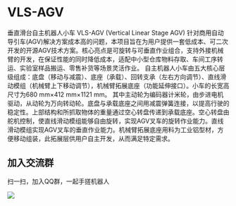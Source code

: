 # VLS-AGV
垂直滑台自主机器人小车 VLS-AGV (Vertical Linear Stage AGV)
针对商用自动导引车(AGV)解决方案成本高的问题，本项目旨在为用户提供一套低成本、可二次开发的开源AGV技术方案。核心亮点是可旋转与可垂直作业组合，支持外接机械臂的开发，在保证性能的同时降低成本，适配中小型仓库物料存取、车间工序转运、实验室样品搬运、零售补货等场景灵活作业。
自主机器人小车由五大核心层级组成：底盘（移动与减震）、底座（承载）、回转支承（左右方向调节）、直线滑动模组（机械臂上下移动调节），机械臂拓展底座（功能延伸接口）。小车的长宽高尺寸为680 mm×412 mm×1121 mm。
其中主动轮为编码器计米轮，由步进电机驱动，从动轮为万向转动轮。底盘与承载底座之间用减震弹簧连接，以提高行驶的稳定性。上部结构和所抓取物体的重量通过空心转盘传递到承载底座。空心转盘由舵机控制，使直线滑动模组能够自由旋转，实现AGV叉车的旋转作业能力。直线滑动模组实现AGV叉车的垂直作业能力。机械臂拓展底座用料为工业铝型材，方便移动组装，此拓展层供用户自主开发，从而满足特定需求。
## 加入交流群
扫一扫，加入QQ群，一起手搓机器人

![](VLS-AGV/pictures/QQ群.png)
